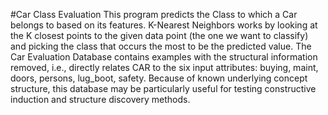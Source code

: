 #Car Class Evaluation
This program predicts the Class to which a Car belongs to based on its features. 
K-Nearest Neighbors works by looking at the K closest points to the given data point (the one we want to classify) and picking the class that occurs the most to be the predicted value.
The Car Evaluation Database contains examples with the structural information removed, i.e., directly relates CAR to the six input attributes: buying, maint, doors, persons, lug_boot, safety. Because of known underlying concept structure, this database may be particularly useful for testing constructive induction and structure discovery methods.
